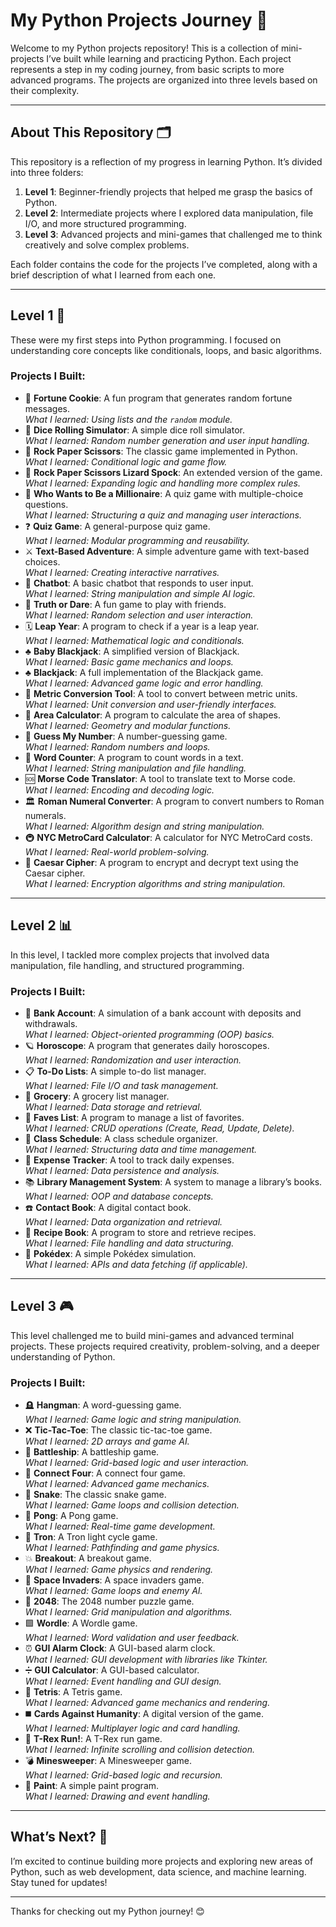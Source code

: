 # My Python Projects Journey 🐍

Welcome to my Python projects repository! This is a collection of mini-projects I’ve built while learning and practicing Python. Each project represents a step in my coding journey, from basic scripts to more advanced programs. The projects are organized into three levels based on their complexity.

---

## About This Repository 🗂️

This repository is a reflection of my progress in learning Python. It’s divided into three folders:

1. **Level 1**: Beginner-friendly projects that helped me grasp the basics of Python.
2. **Level 2**: Intermediate projects where I explored data manipulation, file I/O, and more structured programming.
3. **Level 3**: Advanced projects and mini-games that challenged me to think creatively and solve complex problems.

Each folder contains the code for the projects I’ve completed, along with a brief description of what I learned from each one.

---

## Level 1 🚀

These were my first steps into Python programming. I focused on understanding core concepts like conditionals, loops, and basic algorithms.

### Projects I Built:
- 🥠 **Fortune Cookie**: A fun program that generates random fortune messages.  
  _What I learned: Using lists and the `random` module._
- 🎲 **Dice Rolling Simulator**: A simple dice roll simulator.  
  _What I learned: Random number generation and user input handling._
- 🫱 **Rock Paper Scissors**: The classic game implemented in Python.  
  _What I learned: Conditional logic and game flow._
- 🫱 **Rock Paper Scissors Lizard Spock**: An extended version of the game.  
  _What I learned: Expanding logic and handling more complex rules._
- 🤑 **Who Wants to Be a Millionaire**: A quiz game with multiple-choice questions.  
  _What I learned: Structuring a quiz and managing user interactions._
- ❓ **Quiz Game**: A general-purpose quiz game.  
  _What I learned: Modular programming and reusability._
- ⚔️ **Text-Based Adventure**: A simple adventure game with text-based choices.  
  _What I learned: Creating interactive narratives._
- 🤖 **Chatbot**: A basic chatbot that responds to user input.  
  _What I learned: String manipulation and simple AI logic._
- 🙈 **Truth or Dare**: A fun game to play with friends.  
  _What I learned: Random selection and user interaction._
- 🗓 **Leap Year**: A program to check if a year is a leap year.  
  _What I learned: Mathematical logic and conditionals._
- ♣️ **Baby Blackjack**: A simplified version of Blackjack.  
  _What I learned: Basic game mechanics and loops._
- ♣️ **Blackjack**: A full implementation of the Blackjack game.  
  _What I learned: Advanced game logic and error handling._
- 📏 **Metric Conversion Tool**: A tool to convert between metric units.  
  _What I learned: Unit conversion and user-friendly interfaces._
- 📐 **Area Calculator**: A program to calculate the area of shapes.  
  _What I learned: Geometry and modular functions._
- 🔢 **Guess My Number**: A number-guessing game.  
  _What I learned: Random numbers and loops._
- 🔡 **Word Counter**: A program to count words in a text.  
  _What I learned: String manipulation and file handling._
- 🆘 **Morse Code Translator**: A tool to translate text to Morse code.  
  _What I learned: Encoding and decoding logic._
- 🏛 **Roman Numeral Converter**: A program to convert numbers to Roman numerals.  
  _What I learned: Algorithm design and string manipulation._
- 🚇 **NYC MetroCard Calculator**: A calculator for NYC MetroCard costs.  
  _What I learned: Real-world problem-solving._
- 🔐 **Caesar Cipher**: A program to encrypt and decrypt text using the Caesar cipher.  
  _What I learned: Encryption algorithms and string manipulation._

---

## Level 2 📊

In this level, I tackled more complex projects that involved data manipulation, file handling, and structured programming.

### Projects I Built:
- 🏦 **Bank Account**: A simulation of a bank account with deposits and withdrawals.  
  _What I learned: Object-oriented programming (OOP) basics._
- 🪐 **Horoscope**: A program that generates daily horoscopes.  
  _What I learned: Randomization and user interaction._
- 📋 **To-Do Lists**: A simple to-do list manager.  
  _What I learned: File I/O and task management._
- 🛒 **Grocery**: A grocery list manager.  
  _What I learned: Data storage and retrieval._
- 💖 **Faves List**: A program to manage a list of favorites.  
  _What I learned: CRUD operations (Create, Read, Update, Delete)._
- 📝 **Class Schedule**: A class schedule organizer.  
  _What I learned: Structuring data and time management._
- 💸 **Expense Tracker**: A tool to track daily expenses.  
  _What I learned: Data persistence and analysis._
- 📚 **Library Management System**: A system to manage a library’s books.  
  _What I learned: OOP and database concepts._
- ☎️ **Contact Book**: A digital contact book.  
  _What I learned: Data organization and retrieval._
- 🍲 **Recipe Book**: A program to store and retrieve recipes.  
  _What I learned: File handling and data structuring._
- 🔎 **Pokédex**: A simple Pokédex simulation.  
  _What I learned: APIs and data fetching (if applicable)._

---

## Level 3 🎮

This level challenged me to build mini-games and advanced terminal projects. These projects required creativity, problem-solving, and a deeper understanding of Python.

### Projects I Built:
- 🪦 **Hangman**: A word-guessing game.  
  _What I learned: Game logic and string manipulation._
- ❌ **Tic-Tac-Toe**: The classic tic-tac-toe game.  
  _What I learned: 2D arrays and game AI._
- 🚢 **Battleship**: A battleship game.  
  _What I learned: Grid-based logic and user interaction._
- 🔴 **Connect Four**: A connect four game.  
  _What I learned: Advanced game mechanics._
- 🐍 **Snake**: The classic snake game.  
  _What I learned: Game loops and collision detection._
- 🏓 **Pong**: A Pong game.  
  _What I learned: Real-time game development._
- 💨 **Tron**: A Tron light cycle game.  
  _What I learned: Pathfinding and game physics._
- 💥 **Breakout**: A breakout game.  
  _What I learned: Game physics and rendering._
- 👾 **Space Invaders**: A space invaders game.  
  _What I learned: Game loops and enemy AI._
- 🧠 **2048**: The 2048 number puzzle game.  
  _What I learned: Grid manipulation and algorithms._
- 🟩 **Wordle**: A Wordle game.  
  _What I learned: Word validation and user feedback._
- ⏰ **GUI Alarm Clock**: A GUI-based alarm clock.  
  _What I learned: GUI development with libraries like Tkinter._
- ➗ **GUI Calculator**: A GUI-based calculator.  
  _What I learned: Event handling and GUI design._
- 🧱 **Tetris**: A Tetris game.  
  _What I learned: Advanced game mechanics and rendering._
- ◼️ **Cards Against Humanity**: A digital version of the game.  
  _What I learned: Multiplayer logic and card handling._
- 🦖 **T-Rex Run!**: A T-Rex run game.  
  _What I learned: Infinite scrolling and collision detection._
- 💣 **Minesweeper**: A Minesweeper game.  
  _What I learned: Grid-based logic and recursion._
- 🎨 **Paint**: A simple paint program.  
  _What I learned: Drawing and event handling._

---

## What’s Next? 🚀

I’m excited to continue building more projects and exploring new areas of Python, such as web development, data science, and machine learning. Stay tuned for updates!

---

Thanks for checking out my Python journey! 😊

